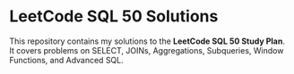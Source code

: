 # LeetCode SQL 50 Solutions

This repository contains my solutions to the **LeetCode SQL 50 Study Plan**.  
It covers problems on SELECT, JOINs, Aggregations, Subqueries, Window Functions, and Advanced SQL.
